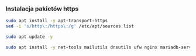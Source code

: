 ### Instalacja pakietów https
```sh
sudo apt install -y apt-transport-https
sed -i 's/http\:/https\:/g' /etc/apt/sources.list

sudo apt update -y

sudo apt install -y net-tools mailutils dnsutils ufw nginx mariadb-server php-fpm postfix
```
